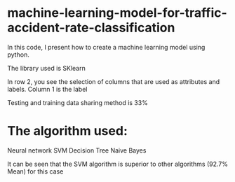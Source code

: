 # machine-learning-model-for-traffic-accident-rate-classification

In this code, I present how to create a machine learning model using python.

The library used is SKlearn

In row 2, you see the selection of columns that are used as attributes and labels. Column 1 is the label

Testing and training data sharing method is 33%

# The algorithm used:
Neural network
SVM
Decision Tree
Naive Bayes

It can be seen that the SVM algorithm is superior to other algorithms (92.7% Mean) for this case

